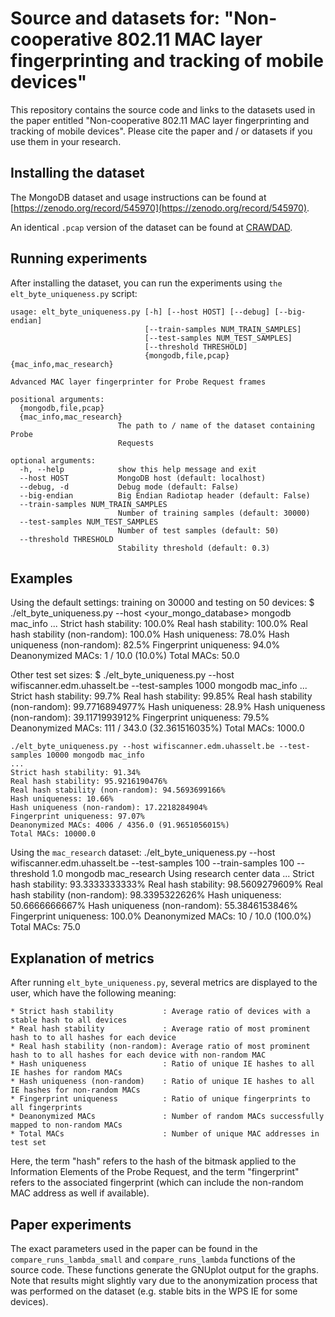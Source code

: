 # Source and datasets for: "Non-cooperative 802.11 MAC layer fingerprinting and tracking of mobile devices"
This repository contains the source code and links to the datasets used in the paper entitled "Non-cooperative 802.11 MAC layer fingerprinting and tracking of mobile devices". Please cite the paper and / or datasets if you use them in your research.

## Installing the dataset
The MongoDB dataset and usage instructions can be found at [https://zenodo.org/record/545970](https://zenodo.org/record/545970).

An identical ```.pcap``` version of the dataset can be found at [CRAWDAD](http://crawdad.org/).

## Running experiments
After installing the dataset, you can run the experiments using ```the elt_byte_uniqueness.py``` script:

    usage: elt_byte_uniqueness.py [-h] [--host HOST] [--debug] [--big-endian]
                                  [--train-samples NUM_TRAIN_SAMPLES]
                                  [--test-samples NUM_TEST_SAMPLES]
                                  [--threshold THRESHOLD]
                                  {mongodb,file,pcap} {mac_info,mac_research}

    Advanced MAC layer fingerprinter for Probe Request frames

    positional arguments:
      {mongodb,file,pcap}
      {mac_info,mac_research}
                            The path to / name of the dataset containing Probe
                            Requests

    optional arguments:
      -h, --help            show this help message and exit
      --host HOST           MongoDB host (default: localhost)
      --debug, -d           Debug mode (default: False)
      --big-endian          Big Endian Radiotap header (default: False)
      --train-samples NUM_TRAIN_SAMPLES
                            Number of training samples (default: 30000)
      --test-samples NUM_TEST_SAMPLES
                            Number of test samples (default: 50)
      --threshold THRESHOLD
                            Stability threshold (default: 0.3)

## Examples

Using the default settings: training on 30000 and testing on 50 devices:
    $ ./elt_byte_uniqueness.py --host <your_mongo_database> mongodb mac_info
    ...
    Strict hash stability: 100.0%
    Real hash stability: 100.0%
    Real hash stability (non-random): 100.0%
    Hash uniqueness: 78.0%
    Hash uniqueness (non-random): 82.5%
    Fingerprint uniqueness: 94.0%
    Deanonymized MACs: 1 / 10.0 (10.0%)
    Total MACs: 50.0

Other test set sizes:
    $ ./elt_byte_uniqueness.py --host wifiscanner.edm.uhasselt.be --test-samples 1000 mongodb mac_info
    ...
    Strict hash stability: 99.7%
    Real hash stability: 99.85%
    Real hash stability (non-random): 99.7716894977%
    Hash uniqueness: 28.9%
    Hash uniqueness (non-random): 39.1171993912%
    Fingerprint uniqueness: 79.5%
    Deanonymized MACs: 111 / 343.0 (32.361516035%)
    Total MACs: 1000.0

    ./elt_byte_uniqueness.py --host wifiscanner.edm.uhasselt.be --test-samples 10000 mongodb mac_info
    ...
    Strict hash stability: 91.34%
    Real hash stability: 95.9216190476%
    Real hash stability (non-random): 94.5693699166%
    Hash uniqueness: 10.66%
    Hash uniqueness (non-random): 17.2218284904%
    Fingerprint uniqueness: 97.07%
    Deanonymized MACs: 4006 / 4356.0 (91.9651056015%)
    Total MACs: 10000.0

Using the ```mac_research``` dataset:
    ./elt_byte_uniqueness.py --host wifiscanner.edm.uhasselt.be --test-samples 100 --train-samples 100 --threshold 1.0 mongodb mac_research
    Using research center data
    ...
    Strict hash stability: 93.3333333333%
    Real hash stability: 98.5609279609%
    Real hash stability (non-random): 98.3395322626%
    Hash uniqueness: 50.6666666667%
    Hash uniqueness (non-random): 55.3846153846%
    Fingerprint uniqueness: 100.0%
    Deanonymized MACs: 10 / 10.0 (100.0%)
    Total MACs: 75.0

## Explanation of metrics
After running ```elt_byte_uniqueness.py```, several metrics are displayed to the user, which have the following meaning:

    * Strict hash stability           : Average ratio of devices with a stable hash to all devices
    * Real hash stability             : Average ratio of most prominent hash to to all hashes for each device
    * Real hash stability (non-random): Average ratio of most prominent hash to to all hashes for each device with non-random MAC
    * Hash uniqueness                 : Ratio of unique IE hashes to all IE hashes for random MACs
    * Hash uniqueness (non-random)    : Ratio of unique IE hashes to all IE hashes for non-random MACs
    * Fingerprint uniqueness          : Ratio of unique fingerprints to all fingerprints
    * Deanonymized MACs               : Number of random MACs successfully mapped to non-random MACs
    * Total MACs                      : Number of unique MAC addresses in test set

Here, the term "hash" refers to the hash of the bitmask applied to the Information Elements of the Probe Request, and the term "fingerprint" refers to the associated fingerprint (which can include the non-random MAC address as well if available).

## Paper experiments
The exact parameters used in the paper can be found in the ```compare_runs_lambda_small``` and ```compare_runs_lambda``` functions of the source code. These functions generate the GNUplot output for the graphs. Note that results might slightly vary due to the anonymization process that was performed on the dataset (e.g. stable bits in the WPS IE for some devices).
